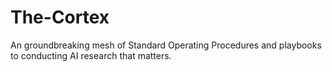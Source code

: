 # The-Cortex
An groundbreaking mesh of Standard Operating Procedures and playbooks to conducting AI research that matters.
